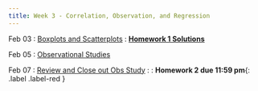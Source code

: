 ```yaml
---
title: Week 3 - Correlation, Observation, and Regression
---
```


Feb 03
: [Boxplots and Scatterplots](https://rmshksu.github.io/stat240_spring2025/classes/d06-240-spr25.html)
: [**Homework 1 Solutions**](https://rmshksu.github.io/stat240_spring2025/homework/hw1240solutions.html)

Feb 05
: [Observational Studies](https://rmshksu.github.io/stat240_spring2025/classes/d07-240-spr25.html)

Feb 07
: [Review and Close out Obs Study](#)
: [](#) 
  : **Homework 2 due 11:59 pm**{: .label .label-red }
